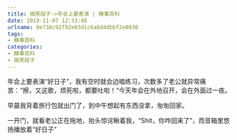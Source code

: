 ```yaml
---
title: 搞笑段子->年会上要表演 | 糗事百科
date: 2019-11-07 12:33:48
urlname: 0e738c92f92e03d1c6a8d4dbbf2e0930
tags: 
- 糗事百科
categories:
- 糗事百科
- 搞笑段子
---
```

年会上要表演“好日子”，我有空时就会边唱练习，次数多了老公就异常痛苦：“擦，又这歌，烦死啦，都要吐啦！”今天年会在外地召开，会在外面过一夜。

早晨我背着旅行包就出门了，到中午想起有东西没拿，匆匆回家。

一开门，就看老公正在拖地，抬头惊诧瞅着我，“Shit，你咋回来了”，而音箱里悠扬播放着“好日子”


